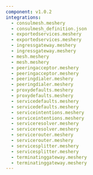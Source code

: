 ```yaml
---
component: v1.0.2
integrations:
  - consulmesh.meshery
  - consulmesh_definition.json
  - exportedservices.meshery
  - exportedservices.meshery
  - ingressgateway.meshery
  - ingressgateway.meshery
  - mesh.meshery
  - mesh.meshery
  - peeringacceptor.meshery
  - peeringacceptor.meshery
  - peeringdialer.meshery
  - peeringdialer.meshery
  - proxydefaults.meshery
  - proxydefaults.meshery
  - servicedefaults.meshery
  - servicedefaults.meshery
  - serviceintentions.meshery
  - serviceintentions.meshery
  - serviceresolver.meshery
  - serviceresolver.meshery
  - servicerouter.meshery
  - servicerouter.meshery
  - servicesplitter.meshery
  - servicesplitter.meshery
  - terminatinggateway.meshery
  - terminatinggateway.meshery
---
```

